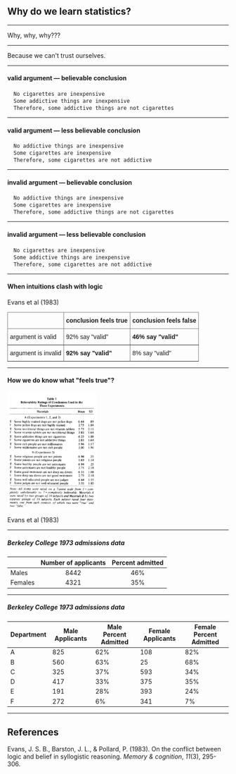 

## Why do we learn statistics?

---

Why, why, why???

---

Because we can't trust ourselves.

---

#### valid argument — believable conclusion


<div style="text-align: left; margin-left: 1em"> 

	No cigarettes are inexpensive  
	Some addictive things are inexpensive  
	Therefore, some addictive things are not cigarettes  

</div>

---

#### valid argument — less believable conclusion

<div style="text-align: left; margin-left: 1em"> 

	No addictive things are inexpensive  
	Some cigarettes are inexpensive  
	Therefore, some cigarettes are not addictive  

</div>

---

#### invalid argument — believable conclusion

<div style="text-align: left; margin-left: 1em"> 

	No addictive things are inexpensive  
	Some cigarettes are inexpensive  
	Therefore, some addictive things are not cigarettes  

</div>

---

#### invalid argument — less believable conclusion

<div style="text-align: left; margin-left: 1em"> 

	No cigarettes are inexpensive  
	Some addictive things are inexpensive  
	Therefore, some cigarettes are not addictive  

</div>

---

#### When intuitions clash with logic

Evans et al (1983)

<table style="border-collapse:collapse;border-spacing:0" class="tg"><thead><tr><th style="border-color:inherit;border-style:solid;border-width:1px;font-family:Arial, sans-serif;font-size:14px;font-weight:normal;overflow:hidden;padding:10px 5px;text-align:left;vertical-align:top;word-break:normal"></th><th style="border-color:inherit;border-style:solid;border-width:1px;font-family:Arial, sans-serif;font-size:14px;font-weight:normal;overflow:hidden;padding:10px 5px;text-align:left;vertical-align:top;word-break:normal"><span style="font-weight:bold">conclusion feels true</span></th><th style="border-color:inherit;border-style:solid;border-width:1px;font-family:Arial, sans-serif;font-size:14px;font-weight:normal;overflow:hidden;padding:10px 5px;text-align:left;vertical-align:top;word-break:normal"><span style="font-weight:bold">conclusion feels false</span></th></tr></thead><tbody><tr><td style="border-color:inherit;border-style:solid;border-width:1px;font-family:Arial, sans-serif;font-size:14px;overflow:hidden;padding:10px 5px;text-align:left;vertical-align:top;word-break:normal">argument is valid</td><td style="border-color:inherit;border-style:solid;border-width:1px;font-family:Arial, sans-serif;font-size:14px;overflow:hidden;padding:10px 5px;text-align:left;vertical-align:top;word-break:normal">92% say "valid"</td><td style="border-color:inherit;border-style:solid;border-width:1px;font-family:Arial, sans-serif;font-size:14px;overflow:hidden;padding:10px 5px;text-align:left;vertical-align:top;word-break:normal"><span style="font-weight:bold">46% say "valid"</span></td></tr><tr><td style="border-color:inherit;border-style:solid;border-width:1px;font-family:Arial, sans-serif;font-size:14px;overflow:hidden;padding:10px 5px;text-align:left;vertical-align:top;word-break:normal">argument is invalid</td><td style="border-color:inherit;border-style:solid;border-width:1px;font-family:Arial, sans-serif;font-size:14px;overflow:hidden;padding:10px 5px;text-align:left;vertical-align:top;word-break:normal"><span style="font-weight:bold">92% say "valid"</span></td><td style="border-color:inherit;border-style:solid;border-width:1px;font-family:Arial, sans-serif;font-size:14px;overflow:hidden;padding:10px 5px;text-align:left;vertical-align:top;word-break:normal">8% say "valid"</td></tr></tbody></table>



---

#### How we do know what "feels true"?

<img src="Images/Evans_1983.png" width="40%">

Evans et al (1983)

---

##### Berkeley College 1973 admissions data

|       | Number of applicants | Percent admitted |
|-------|:--------------------:|:----------------:|
|Males  |8442                  |46%               |
|Females|4321                  |35%               |

---

##### Berkeley College 1973 admissions data

| Department | Male Applicants | Male Percent Admitted | Female Applicants | Female Percent Admitted |
|------------|-----------------|-----------------------|-------------------|-------------------------|
| A          | 825             | 62%                   | 108               | 82%                     |
| B          | 560             | 63%                   | 25                | 68%                     |
| C          | 325             | 37%                   | 593               | 34%                     |
| D          | 417             | 33%                   | 375               | 35%                     |
| E          | 191             | 28%                   | 393               | 24%                     |
| F          | 272             | 6%                    | 341               | 7%                      |

---
## References

Evans, J. S. B., Barston, J. L., & Pollard, P. (1983). On the conflict between logic and belief in syllogistic reasoning. _Memory & cognition_, _11_(3), 295-306.